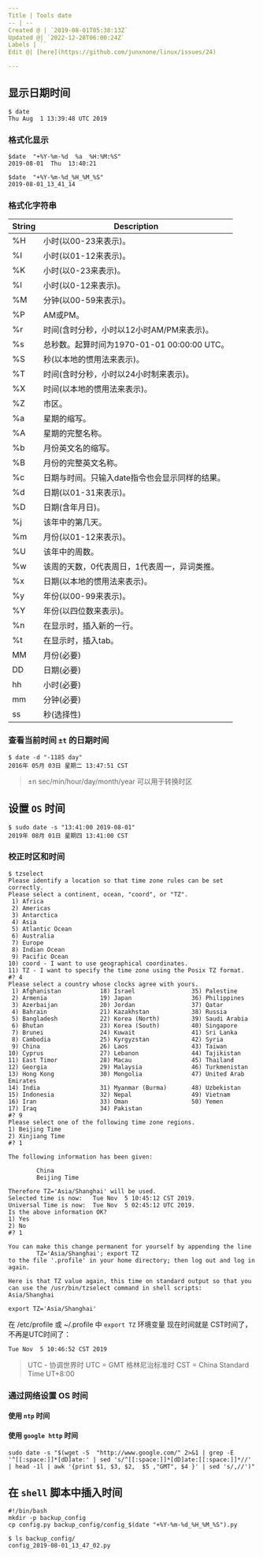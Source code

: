 ```yaml
---
Title | Tools date
-- | --
Created @ | `2019-08-01T05:38:13Z`
Updated @| `2022-12-28T06:00:24Z`
Labels | ``
Edit @| [here](https://github.com/junxnone/linux/issues/24)

---
```

## 显示日期时间

```
$ date
Thu Aug  1 13:39:48 UTC 2019
```

### 格式化显示

```
$date  "+%Y-%m-%d  %a  %H:%M:%S"
2019-08-01  Thu  13:40:21
```
```
$date  "+%Y-%m-%d_%H_%M_%S"
2019-08-01_13_41_14
```

###  格式化字符串

String | Description
-- | --
%H |  小时(以00-23来表示)。 
%I  | 小时(以01-12来表示)。 
%K  | 小时(以0-23来表示)。 
%l  | 小时(以0-12来表示)。 
%M  | 分钟(以00-59来表示)。 
%P  | AM或PM。 
%r  | 时间(含时分秒，小时以12小时AM/PM来表示)。 
%s  | 总秒数。起算时间为1970-01-01 00:00:00 UTC。 
%S  | 秒(以本地的惯用法来表示)。 
%T  | 时间(含时分秒，小时以24小时制来表示)。 
%X  | 时间(以本地的惯用法来表示)。 
%Z  | 市区。 
%a  | 星期的缩写。 
%A  | 星期的完整名称。 
%b  | 月份英文名的缩写。 
%B  | 月份的完整英文名称。 
%c  | 日期与时间。只输入date指令也会显示同样的结果。 
%d  | 日期(以01-31来表示)。 
%D |  日期(含年月日)。 
%j  | 该年中的第几天。 
%m  | 月份(以01-12来表示)。 
%U  | 该年中的周数。 
%w  | 该周的天数，0代表周日，1代表周一，异词类推。 
%x |  日期(以本地的惯用法来表示)。 
%y  | 年份(以00-99来表示)。 
%Y  | 年份(以四位数来表示)。 
%n  | 在显示时，插入新的一行。 
%t  | 在显示时，插入tab。 
MM  | 月份(必要) 
DD  | 日期(必要) 
hh  | 小时(必要) 
mm  | 分钟(必要)
ss  | 秒(选择性) 

### 查看当前时间 `±t` 的日期时间

```
$ date -d "-1185 day"
2016年 05月 03日 星期二 13:47:51 CST
```
> ±n sec/min/hour/day/month/year
> 可以用于转换时区


##  设置 `OS` 时间

```
$ sudo date -s "13:41:00 2019-08-01"
2019年 08月 01日 星期四 13:41:00 CST
```

###  校正时区和时间

```
$ tzselect
Please identify a location so that time zone rules can be set correctly.
Please select a continent, ocean, "coord", or "TZ".
 1) Africa
 2) Americas
 3) Antarctica
 4) Asia
 5) Atlantic Ocean
 6) Australia
 7) Europe
 8) Indian Ocean
 9) Pacific Ocean
10) coord - I want to use geographical coordinates.
11) TZ - I want to specify the time zone using the Posix TZ format.
#? 4
Please select a country whose clocks agree with yours.
 1) Afghanistan           18) Israel                35) Palestine
 2) Armenia               19) Japan                 36) Philippines
 3) Azerbaijan            20) Jordan                37) Qatar
 4) Bahrain               21) Kazakhstan            38) Russia
 5) Bangladesh            22) Korea (North)         39) Saudi Arabia
 6) Bhutan                23) Korea (South)         40) Singapore
 7) Brunei                24) Kuwait                41) Sri Lanka
 8) Cambodia              25) Kyrgyzstan            42) Syria
 9) China                 26) Laos                  43) Taiwan
10) Cyprus                27) Lebanon               44) Tajikistan
11) East Timor            28) Macau                 45) Thailand
12) Georgia               29) Malaysia              46) Turkmenistan
13) Hong Kong             30) Mongolia              47) United Arab Emirates
14) India                 31) Myanmar (Burma)       48) Uzbekistan
15) Indonesia             32) Nepal                 49) Vietnam
16) Iran                  33) Oman                  50) Yemen
17) Iraq                  34) Pakistan
#? 9
Please select one of the following time zone regions.
1) Beijing Time
2) Xinjiang Time
#? 1

The following information has been given:

        China
        Beijing Time

Therefore TZ='Asia/Shanghai' will be used.
Selected time is now:   Tue Nov  5 10:45:12 CST 2019.
Universal Time is now:  Tue Nov  5 02:45:12 UTC 2019.
Is the above information OK?
1) Yes
2) No
#? 1

You can make this change permanent for yourself by appending the line
        TZ='Asia/Shanghai'; export TZ
to the file '.profile' in your home directory; then log out and log in again.

Here is that TZ value again, this time on standard output so that you
can use the /usr/bin/tzselect command in shell scripts:
Asia/Shanghai
```
```
export TZ='Asia/Shanghai' 
```
在 /etc/profile 或 ~/.profile 中 `export TZ` 环境变量
现在时间就是 CST时间了，不再是UTC时间了：
```
Tue Nov  5 10:46:52 CST 2019
```
> UTC - 协调世界时
> UTC  = GMT  格林尼治标准时
> CST = China Standard Time UT+8:00

### 通过网络设置 OS 时间

#### 使用 `ntp` 时间

#### 使用 `google http` 时间

```
sudo date -s "$(wget -S  "http://www.google.com/" 2>&1 | grep -E '^[[:space:]]*[dD]ate:' | sed 's/^[[:space:]]*[dD]ate:[[:space:]]*//' | head -1l | awk '{print $1, $3, $2,  $5 ,"GMT", $4 }' | sed 's/,//')"
```

## 在 `shell` 脚本中插入时间

```
#!/bin/bash
mkdir -p backup_config
cp config.py backup_config/config_$(date "+%Y-%m-%d_%H_%M_%S").py
```
```
$ ls backup_config/
config_2019-08-01_13_47_02.py
```

